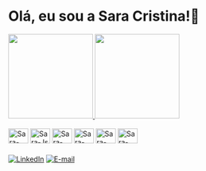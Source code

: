 # Olá, eu sou a Sara Cristina!💙


<div>
  <a href="https://github.com/SarinhaCri">
    <img height="170em" src="https://github-readme-stats.vercel.app/api?username=SarinhaCri&show_icons=true&theme=radical&include_all_commits=true&count_private=true"/>
    <img height="170em" src="https://github-readme-stats.vercel.app/api/top-langs/?username=SarinhaCri&layout=compact&langs_count=16&theme=radical"/>
  </a>
</div>



<div style="display: inline_block"><br>
  <img align="center" alt="Sara-Java" height="30" width="40" src="https://cdn.jsdelivr.net/gh/devicons/devicon/icons/java/java-original.svg">
  <img align="center" alt="Sara-Js" height="30" width="40" src="https://cdn.jsdelivr.net/gh/devicons/devicon/icons/javascript/javascript-original.svg">
  <img align="center" alt="Sara-HTML" height="30" width="40" src="https://cdn.jsdelivr.net/gh/devicons/devicon/icons/html5/html5-original.svg">
  <img align="center" alt="Sara-CSS" height="30" width="40" src="https://cdn.jsdelivr.net/gh/devicons/devicon/icons/css3/css3-original.svg">
  <img align="center" alt="Sara-Python" height="30" width="40" src="https://cdn.jsdelivr.net/gh/devicons/devicon/icons/python/python-original.svg">
  <img align="center" alt="Sara-C++" height="30" width="40" src="https://cdn.jsdelivr.net/gh/devicons/devicon/icons/cplusplus/cplusplus-original.svg">
 
</div>

### 

[![LinkedIn](https://img.shields.io/badge/-LinkedIn-%230077B5?style=for-the-badge&logo=linkedin&logoColor=white)](https://www.linkedin.com/in/sarinhacri)
[![E-mail](https://img.shields.io/badge/-Email-%230077B5?style=for-the-badge&logo=gmail&logoColor=white)](mailto:seuemail@example.com)

